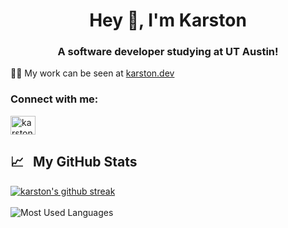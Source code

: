 <h1 align="center">Hey 👋, I'm Karston</h1>
<h3 align="center">A software developer studying at UT Austin!</h3>

👨‍💻 My work can be seen at [karston.dev](karston.dev)

<h3 align="left">Connect with me:</h3>
<p align="left">
<a href="https://linkedin.com/in/karstonkuciemba" target="blank"><img align="center" src="https://raw.githubusercontent.com/rahuldkjain/github-profile-readme-generator/master/src/images/icons/Social/linked-in-alt.svg" alt="karstonkuciemba" height="30" width="40" /></a>
</p>

## 📈 &nbsp; My GitHub Stats
[![karston's github streak](https://github-readme-streak-stats.herokuapp.com/?user=karston02&theme=blue-green)](karston.dev) <br /> <br />
![Most Used Languages](https://github-readme-stats.vercel.app/api/top-langs/?username=karston02&theme=blue-green&custom_title=Makin'%20Neat%20Stuff%20With:)
